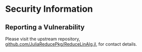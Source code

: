 # Security Information

## Reporting a Vulnerability

Please visit the upstream repository, [github.com/JuliaReducePkg/ReduceLinAlg.jl](https://github.com/JuliaReducePkg/ReduceLinAlg.jl), for contact details.
